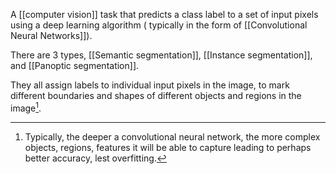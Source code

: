 A [[computer vision]] task that predicts a class label to a set of input pixels using a deep learning algorithm ( typically in the form of [[Convolutional Neural Networks]]).

There are 3 types, [[Semantic segmentation]], [[Instance segmentation]], and [[Panoptic segmentation]].

They all assign labels to individual input pixels in the image, to mark different boundaries and shapes of different objects and regions in the image[^1].

[^1]: Typically, the deeper a convolutional neural network, the more complex objects, regions, features it will be able to capture leading to perhaps better accuracy, lest overfitting.